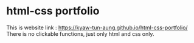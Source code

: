 # html-css portfolio
This is website link : https://kyaw-tun-aung.github.io/html-css-portfolio/
There is no clickable functions, just only html and css only.
